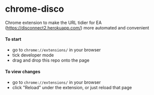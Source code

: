# chrome-disco
Chrome extension to make the URL tidier for EA (https://disconnect2.herokuapp.com/) more automated and convenient

#### To start
- go to `chrome://extensions/` in your browser
- tick developer mode
- drag and drop this repo onto the page

#### To view changes
- go to `chrome://extensions/` in your browser
- click "Reload" under the extension, or just reload that page

